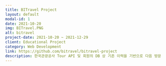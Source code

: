 ```yaml
---
title: BITravel Project
layout: default
modal-id: 1
date: 2021-10-20
img: BITravel.PNG
alt: bitravel
project-date: 2021-10-20 ~ 2021-12-29
client: Educational Project
category: Web Development
link: https://github.com/bitravel/bitravel-project
description: 한국관광공사 Tour API 및 회원의 DB 상 기존 이력을 기반으로 다음 방문 여행지 및 관련 정보를 추천하는 사이트입니다.<br>추천 기능을 구현하기 위한 데이터는 회원 가입 시 수집한 정보 및 선호도 설문, 그리고 꾸준히 새로운 후기를 작성하며 누적된 여행지 방문 이력 등을 사용하고 있습니다.
---
```

